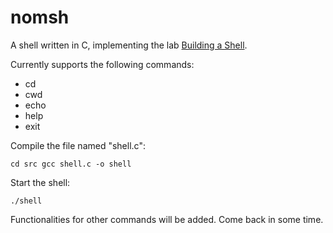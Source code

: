 # nomsh
A shell written in C, implementing the lab <a href="https://www.cse.iitb.ac.in/~mythili/os/labs/lab-shell/shell.pdf">Building a Shell</a>.

Currently supports the following commands:
* cd
* cwd
* echo
* help
* exit

Compile the file named "shell.c":

`
cd src
gcc shell.c -o shell
`

Start the shell:

`
./shell
`

Functionalities for other commands will be added. Come back in some time.
